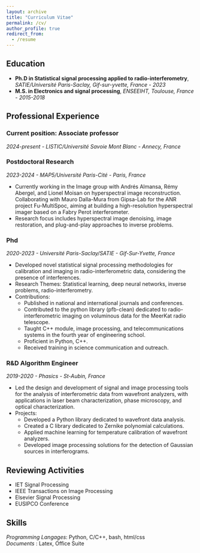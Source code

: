 ```yaml
---
layout: archive
title: "Curriculum Vitae"
permalink: /cv/
author_profile: true
redirect_from:
  - /resume
---
```



## Education

* **Ph.D in Statistical signal processing applied to radio-interferometry**, *SATIE/Université Paris-Saclay, Gif-sur-yvette, France - 2023*
* **M.S. in Electronics and signal processing**, *ENSEEIHT, Toulouse, France - 2015-2018*

## Professional Experience

### **Current position:** Associate professor
*2024-present - LISTIC/Université Savoie Mont Blanc - Annecy, France*

### Postdoctoral Research
*2023-2024 - MAP5/Université Paris-Cité - Paris, France*
- Currently working in the Image group with Andrés Almansa, Rémy Abergel, and Lionel Moisan on hyperspectral image reconstruction. Collaborating with Mauro Dalla-Mura from Gipsa-Lab for the ANR project Fu-MultiSpoc, aiming at building a high-resolution hyperspectral imager based on a Fabry Perot interferometer.
- Research focus includes hyperspectral image denoising, image restoration, and plug-and-play approaches to inverse problems.

### Phd 
*2020-2023 - Université Paris-Saclay/SATIE - Gif-Sur-Yvette, France*
- Developed novel statistical signal processing methodologies for calibration and imaging in radio-interferometric data, considering the presence of interferences.
- Research Themes: Statistical learning, deep neural networks, inverse problems, radio-interferometry.
- Contributions:
  - Published in national and international journals and conferences.
  - Contributed to the python library (pfb-clean) dedicated to radio-interferometric imaging on voluminous data for the MeerKat radio telescope.
  - Taught C++ module, image processing, and telecommunications systems in the fourth year of engineering school.
  - Proficient in Python, C++.
  - Received training in science communication and outreach.

### R&D Algorithm Engineer
*2019-2020 - Phasics - St-Aubin, France*
- Led the design and development of signal and image processing tools for the analysis of interferometric data from wavefront analyzers, with applications in laser beam characterization, phase microscopy, and optical characterization.
- Projects:
  - Developed a Python library dedicated to wavefront data analysis.
  - Created a C library dedicated to Zernike polynomial calculations.
  - Applied machine learning for temperature calibration of wavefront analyzers.
  - Developed image processing solutions for the detection of Gaussian sources in interferograms.

<!-- ### Research Intern
*2018 - IRIT/CNRS - Toulouse, France*
- Conducted research on deep learning-informed phase estimation for audio source separation under the supervision of Cédric Fèvotte and Thomas Oberlin.
- Utilized non-negative matrix factorization (NMF) for audio source separation.
- Implemented deep neural networks for phase estimation in the context of audio source separation using TensorFlow.

### Research Intern
*2017 - AAU Aalborg Copenhagen - Copenhagen, Denmark*
- Worked on the development of a Generative Adversarial Network (GAN) for generating percussive sounds under the guidance of Hendrick Purwins.
- Utilized TensorFlow for the implementation of the GAN. -->

## Reviewing Activities
- IET Signal Processing
- IEEE Transactions on Image Processing
- Elsevier Signal Processing
- EUSIPCO Conference

<!-- ## Teaching experience

* 2020 - 2023: Associate teacher in an image processing course at Polytech Paris-Saclay.
* 2022 - 2023: Associate teacher in a telecommunication course at Polytech Paris-Saclay.
* 2020 - 2022: Associate teacher for an Advanced C++ course at Polytech Paris-Saclay. -->

 
## Skills
*Programming Langages*: Python, C/C++, bash, html/css \
*Documents* : Latex, Office Suite

<!-- Publications
======
  <ul>{% for post in site.publications %}
    {% include archive-single-cv.html %}
  {% endfor %}</ul> -->
  
<!-- Talks
======
  <ul>{% for post in site.talks %}
    {% include archive-single-talk-cv.html %}
  {% endfor %}</ul> -->
  
<!-- Teaching
======
  <ul>{% for post in site.teaching %}
    {% include archive-single-cv.html %}
  {% endfor %}</ul>
   -->
<!-- Service and leadership
======
* Currently signed in to 43 different slack teams -->
